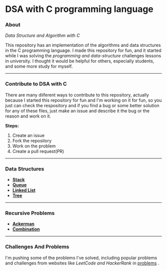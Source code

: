 # DSA with C programming language

### **About**
*Data Structure and Algorithm with C*

This repository has an implementation of the algorithms and data structures in the C programming language. I made this repository for fun, and it started while I was solving the *programming and data-structure* challenges lessons in university. I thought it would be helpful for others, especially students, and some more study for myself.

---

### **Contribute to DSA with C**
There are many diiferent ways to contribute to this repository, actually because I started this repository for fun and I'm working on it for fun, so you just can check the respository and if you find a bug or some better solution for any of these files, just make an issue and describe it the bug or the reason and work on it.

**Steps:**

1. Create an issue
2. Fork the repository
3. Work on the problem
4. Create a pull request(PR)

---

### **Data Structures**
- [**Stack**](https://github.com/r-pagard/c-algorithm/tree/main/data-structure/stack)
- [**Queue**](https://github.com/r-pagard/c-algorithm/tree/main/data-structure/queue)
- [**Linked List**](https://github.com/r-pagard/c-algorithm/tree/main/data-structure/linked-list)
- [**Tree**](https://github.com/r-pagard/c-algorithm/tree/main/data-structure/tree)

---

### **Recursive Problems**
- [**Ackerman**](https://github.com/r-pagard/c-algorithm/tree/main/recursive/ackermann)
- [**Combination**](https://github.com/r-pagard/c-algorithm/tree/main/recursive/combination)

---

### **Challenges And Problems**
I'm pushing some of the problems I've solved, including popular problems and challenges from websites like *LeetCode and HackerRank* in [problems](https://github.com/r-pagard/c-algorithm/tree/main/problems) .
